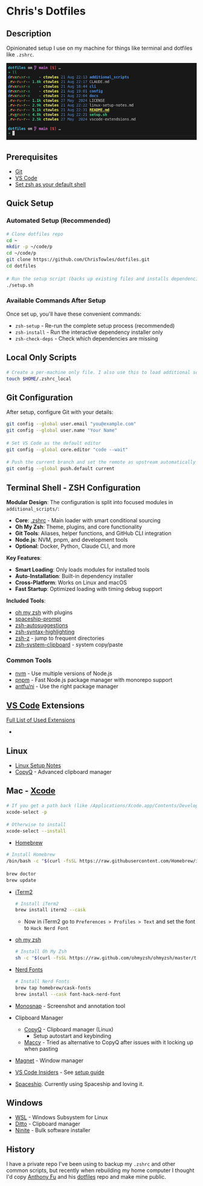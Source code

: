 # Chris's Dotfiles

## Description

Opinionated setup I use on my machine for things like terminal and dotfiles like `.zshrc`.

![](/docs/images/example-for-my-shell.png)


## Prerequisites

- [Git](https://git-scm.com/)
- [VS Code](https://code.visualstudio.com/)
- [Set zsh as your default shell](https://github.com/ohmyzsh/ohmyzsh/wiki/Installing-ZSH#how-to-install-zsh-on-many-platforms)

## Quick Setup

### Automated Setup (Recommended)

```bash
# Clone dotfiles repo
cd ~
mkdir -p ~/code/p
cd ~/code/p
git clone https://github.com/ChrisTowles/dotfiles.git
cd dotfiles

# Run the setup script (backs up existing files and installs dependencies)
./setup.sh
```

### Available Commands After Setup

Once set up, you'll have these convenient commands:

- `zsh-setup` - Re-run the complete setup process (recommended)
- `zsh-install` - Run the interactive dependency installer only
- `zsh-check-deps` - Check which dependencies are missing


## Local Only Scripts

```bash
# Create a per-machine only file. I also use this to load additional scripts from a private repo.
touch $HOME/.zshrc_local

```

## Git Configuration

After setup, configure Git with your details:

```bash
git config --global user.email "you@example.com"
git config --global user.name "Your Name"

# Set VS Code as the default editor
git config --global core.editor "code --wait"

# Push the current branch and set the remote as upstream automatically every time you push
git config --global push.default current
```


## Terminal Shell - ZSH Configuration



**Modular Design**: The configuration is split into focused modules in `additional_scripts/`:
- **Core**: [.zshrc](.zshrc) - Main loader with smart conditional sourcing
- **Oh My Zsh**: Theme, plugins, and core functionality  
- **Git Tools**: Aliases, helper functions, and GitHub CLI integration
- **Node.js**: NVM, pnpm, and development tools
- **Optional**: Docker, Python, Claude CLI, and more

**Key Features**:
- **Smart Loading**: Only loads modules for installed tools
- **Auto-Installation**: Built-in dependency installer
- **Cross-Platform**: Works on Linux and macOS
- **Fast Startup**: Optimized loading with timing debug support

**Included Tools**:
- [oh my zsh](https://ohmyz.sh/) with plugins
- [spaceship-prompt](https://github.com/spaceship-prompt/spaceship-prompt)
- [zsh-autosuggestions](https://github.com/zsh-users/zsh-autosuggestions)
- [zsh-syntax-highlighting](https://github.com/zsh-users/zsh-syntax-highlighting)
- [zsh-z](https://github.com/agkozak/zsh-z) - jump to frequent directories
- [zsh-system-clipboard](https://github.com/kutsan/zsh-system-clipboard) - system copy/paste

### Common Tools
- [nvm](https://github.com/nvm-sh/nvm) - Use multiple versions of Node.js
- [pnpm](https://pnpm.io/) - Fast Node.js package manager with monorepo support
- [antfu/ni](https://github.com/antfu/ni) - Use the right package manager

## [VS Code](https://code.visualstudio.com/) Extensions

[Full List of Used Extensions](./vscode-extensions.md)

- 
## Linux

- [Linux Setup Notes](./linux-setup-notes.md)
- [CopyQ](https://hluk.github.io/CopyQ/) - Advanced clipboard manager

## Mac - [Xcode](https://developer.apple.com/xcode/)

```bash
# If you get a path back (like /Applications/Xcode.app/Contents/Developer) then you're good to go
xcode-select -p

# Otherwise to install
xcode-select --install
```

- [Homebrew](https://brew.sh/)

```bash
# Install Homebrew
/bin/bash -c "$(curl -fsSL https://raw.githubusercontent.com/Homebrew/install/master/install.sh)"

brew doctor
brew update
```

- [iTerm2](https://iterm2.com/)
  ```bash
  # Install iTerm2
  brew install iterm2 --cask
  ```
   - Now in iTerm2 go to `Preferences > Profiles > Text` and set the font to `Hack Nerd Font`
- [oh my zsh](https://ohmyz.sh/)
  ```bash
  # Install Oh My Zsh
  sh -c "$(curl -fsSL https://raw.github.com/ohmyzsh/ohmyzsh/master/tools/install.sh)"
  ```
- [Nerd Fonts](https://www.nerdfonts.com/)
  ```bash
  # Install Nerd Fonts
  brew tap homebrew/cask-fonts
  brew install --cask font-hack-nerd-font
  ```
  

- [Monosnap](https://monosnap.com/) - Screenshot and annotation tool
- Clipboard Manager
  - [CopyQ](https://hluk.github.io/CopyQ/) - Clipboard manager (Linux)
    - Setup autostart and keybinding
  - [Maccy](https://maccy.app/) - Tried as alternative to CopyQ after issues with it locking up when pasting
- [Magnet](https://magnet.crowdcafe.com/) - Window manager
- [VS Code Insiders](https://code.visualstudio.com/insiders/) - See [setup guide](docs/apps/code-insiders.md)
- [Spaceship](https://github.com/spaceship-prompt/spaceship-prompt). Currently using Spaceship and loving it. 



## Windows

- [WSL](https://docs.microsoft.com/en-us/windows/wsl/) - Windows Subsystem for Linux
- [Ditto](https://ditto-cp.sourceforge.io/) - Clipboard manager
- [Ninite](https://ninite.com/) - Bulk software installer

## History

I have a private repo I've been using to backup my `.zshrc` and other common scripts, but recently when rebuilding my home computer I thought I'd copy [Anthony Fu](https://github.com/antfu) and his [dotfiles](https://github.com/antfu/dotfiles) repo and make mine public.
